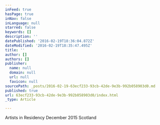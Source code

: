 ```yaml
---
inFeed: true
hasPage: true
inNav: false
inLanguage: null
starred: false
keywords: []
description: ''
datePublished: '2016-02-19T18:36:04.872Z'
dateModified: '2016-02-19T18:35:47.495Z'
title: ''
author: []
authors: []
publisher:
  name: null
  domain: null
  url: null
  favicon: null
sourcePath: _posts/2016-02-19-63ecf233-93cb-42de-9e3b-992b058903d0.md
published: true
url: 63ecf233-93cb-42de-9e3b-992b058903d0/index.html
_type: Article

---
```

Artists in Residency December 2015 Scotland